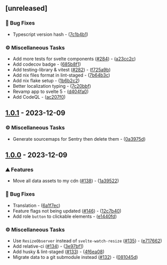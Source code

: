 ## [unreleased]

### 🐛 Bug Fixes

- Typescript version hash - ([7c1b4b1](https://github.com/KiKoS0/dbd-tooltips/commit/7c1b4b1d9f2e961b688bda863d1373230b151865))

### ⚙️ Miscellaneous Tasks

- Add more tests for svelte components ([#284](https://github.com/orhun/git-cliff/issues/284)) - ([a23cc2c](https://github.com/KiKoS0/dbd-tooltips/commit/a23cc2c8951c0d628de7d44ab6604cb3b1f1227b))
- Add codecov badge - ([685b8f1](https://github.com/KiKoS0/dbd-tooltips/commit/685b8f1bd3151a1e491d94da7dab9400dbb8747d))
- Add testing-library & vitest ([#282](https://github.com/orhun/git-cliff/issues/282)) - ([f725a9b](https://github.com/KiKoS0/dbd-tooltips/commit/f725a9b435fa38d28d501e0b0680a93ebfb435f6))
- Add nix files format in lint-staged - ([7b64b3c](https://github.com/KiKoS0/dbd-tooltips/commit/7b64b3c1fd275a74dddc0d4931bd664fadd77df5))
- Add nix flake setup - ([1b6b2c2](https://github.com/KiKoS0/dbd-tooltips/commit/1b6b2c25722b7ab80babee5f92d146cbb8e835b0))
- Better localization typing - ([7c20bbf](https://github.com/KiKoS0/dbd-tooltips/commit/7c20bbfe8c2477e8625bcbb6a53f575747a4ae9e))
- Revamp app to svelte 5 - ([d404fa0](https://github.com/KiKoS0/dbd-tooltips/commit/d404fa09e7d56ddf218ca2ab41c3ecee6e738d86))
- Add CodeQL - ([ac207f0](https://github.com/KiKoS0/dbd-tooltips/commit/ac207f0e7828adbe85b24f5c861aee6a1bd4800d))

## [1.0.1](https://github.com/KiKoS0/dbd-tooltips/compare/v1.0.0..v1.0.1) - 2023-12-09

### ⚙️ Miscellaneous Tasks

- Generate sourcemaps for Sentry then delete them - ([0a3975d](https://github.com/KiKoS0/dbd-tooltips/commit/0a3975d044b79ebab61f36457c9066b5796fc3c8))

## [1.0.0](https://github.com/KiKoS0/dbd-tooltips/compare/v0.1.0..v1.0.0) - 2023-12-09

### ⛰️ Features

- Move all data assets to my cdn ([#138](https://github.com/orhun/git-cliff/issues/138)) - ([1a39522](https://github.com/KiKoS0/dbd-tooltips/commit/1a39522f29dec9a437ac999c31d71ed78577240a))

### 🐛 Bug Fixes

- Translation - ([6a1f7ec](https://github.com/KiKoS0/dbd-tooltips/commit/6a1f7eca7e747a64b306490f416eeb2547b25790))
- Feature flags not being updated ([#146](https://github.com/orhun/git-cliff/issues/146)) - ([12c7b40](https://github.com/KiKoS0/dbd-tooltips/commit/12c7b40d31b18b06ddc111b819479ff1ef2230f6))
- Add role `button` to clickable elements - ([e1440fd](https://github.com/KiKoS0/dbd-tooltips/commit/e1440fd4a951ae760e57497ef85999cfe8bbfd41))

### ⚙️ Miscellaneous Tasks

- Use `ResizeObserver` instead of `svelte-watch-resize` ([#135](https://github.com/orhun/git-cliff/issues/135)) - ([e717662](https://github.com/KiKoS0/dbd-tooltips/commit/e717662366cd1ee7dafc9741c5ebada6919b9953))
- Add relative-ci ([#134](https://github.com/orhun/git-cliff/issues/134)) - ([3e97bf1](https://github.com/KiKoS0/dbd-tooltips/commit/3e97bf1222906aacbb7279ca6e49a3d65abb1e3e))
- Add husky & lint-staged ([#133](https://github.com/orhun/git-cliff/issues/133)) - ([4f6ea08](https://github.com/KiKoS0/dbd-tooltips/commit/4f6ea087a7ecce192eb33bcdeaace73b63d843ff))
- Migrate data to a git submodule instead ([#132](https://github.com/orhun/git-cliff/issues/132)) - ([081045d](https://github.com/KiKoS0/dbd-tooltips/commit/081045dc3410ca481d9283475ecfb9d6aa5bba2c))

<!-- generated by git-cliff -->
